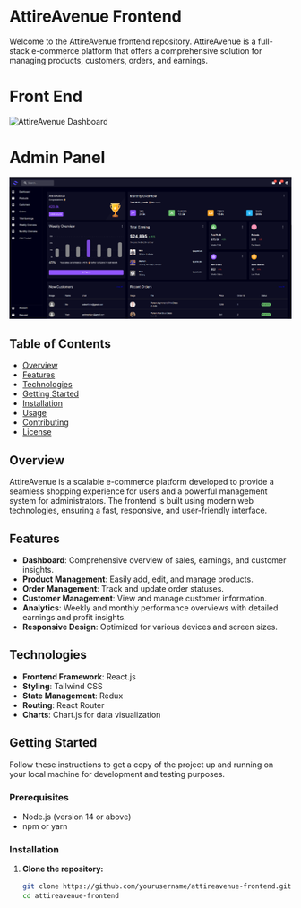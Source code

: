# AttireAvenue Frontend

Welcome to the AttireAvenue frontend repository. AttireAvenue is a full-stack e-commerce platform that offers a comprehensive solution for managing products, customers, orders, and earnings.


# **Front End**
![AttireAvenue Dashboard](./assets/Gif.gif)


# **Admin Panel**
![AttireAvenue Dashboard](./assets/pageadmin.png)

## Table of Contents

- [Overview](#overview)
- [Features](#features)
- [Technologies](#technologies)
- [Getting Started](#getting-started)
- [Installation](#installation)
- [Usage](#usage)
- [Contributing](#contributing)
- [License](#license)

## Overview

AttireAvenue is a scalable e-commerce platform developed to provide a seamless shopping experience for users and a powerful management system for administrators. The frontend is built using modern web technologies, ensuring a fast, responsive, and user-friendly interface.

## Features

- **Dashboard**: Comprehensive overview of sales, earnings, and customer insights.
- **Product Management**: Easily add, edit, and manage products.
- **Order Management**: Track and update order statuses.
- **Customer Management**: View and manage customer information.
- **Analytics**: Weekly and monthly performance overviews with detailed earnings and profit insights.
- **Responsive Design**: Optimized for various devices and screen sizes.

## Technologies

- **Frontend Framework**: React.js
- **Styling**: Tailwind CSS
- **State Management**: Redux
- **Routing**: React Router
- **Charts**: Chart.js for data visualization

## Getting Started

Follow these instructions to get a copy of the project up and running on your local machine for development and testing purposes.

### Prerequisites

- Node.js (version 14 or above)
- npm or yarn

### Installation

1. **Clone the repository:**

   ```bash
   git clone https://github.com/yourusername/attireavenue-frontend.git
   cd attireavenue-frontend
